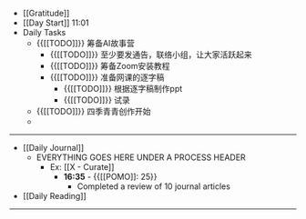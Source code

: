 - [[Gratitude]]
- [[Day Start]] 11:01
- Daily Tasks
    - {{[[TODO]]}} 筹备AI故事营
        - {{[[TODO]]}} 至少要发通告，联络小组，让大家活跃起来
        - {{[[TODO]]}} 筹备Zoom安装教程
        - {{[[TODO]]}} 准备网课的逐字稿
            - {{[[TODO]]}} 根据逐字稿制作ppt
            - {{[[TODO]]}} 试录
    - {{[[TODO]]}} 四季青青创作开始
    - 
- ---
- [[Daily Journal]] 
    - EVERYTHING GOES HERE UNDER A PROCESS HEADER
        - Ex: [[X - Curate]]
            - **16:35** - {{[[POMO]]: 25}}
                -  Completed a review of 10 journal articles
- [[Daily Reading]]
- ---
